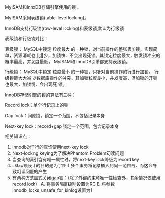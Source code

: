 MyISAM和InnoDB存储引擎使⽤的锁： 

MyISAM采⽤表级锁(table-level locking)。 

InnoDB⽀持⾏级锁(row-level locking)和表级锁,默认为⾏级锁 

表级锁和⾏级锁对⽐： 

表级锁： MySQL中锁定 粒度最⼤ 的⼀种锁，对当前操作的整张表加锁，实现简单，资源消耗也 ⽐᫾少，加锁快，不会出现死锁。其锁定粒度最⼤，触发锁冲突的概率最⾼，并发度最低， MyISAM和 InnoDB引擎都⽀持表级锁。 

⾏级锁： MySQL中锁定 粒度最⼩ 的⼀种锁，只针对当前操作的⾏进⾏加锁。 ⾏级锁能⼤⼤减 少数据库操作的冲突。其加锁粒度最⼩，并发度⾼，但加锁的开销也最⼤，加锁慢，会出现死 锁。 

InnoDB存储引擎的锁的算法有三种： 

Record lock：单个⾏记录上的锁 

Gap lock：间隙锁，锁定⼀个范围，不包括记录本身 

Next-key lock：record+gap 锁定⼀个范围，包含记录本身 

相关知识点： 

1. innodb对于⾏的查询使⽤next-key lock 
2. Next-locking keying为了解决Phantom Problem幻读问题 
3. 当查询的索引含有唯⼀属性时，将next-key lock降级为record key 
4. . Gap锁设计的⽬的是为了阻⽌多个事务将记录插⼊到同⼀范围内，⽽这会导致幻读问题的产⽣ 
5. 有两种⽅式显式关闭gap锁：（除了外键约束和唯⼀性检查外，其余情况仅使⽤record lock） A. 将事务隔离级别设置为RC B. 将参数innodb_locks_unsafe_for_binlog设置为1 
